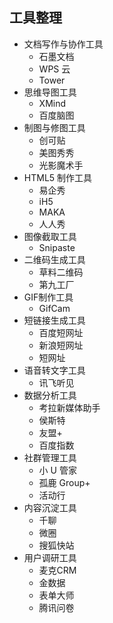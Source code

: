 ## 工具整理

* 文档写作与协作工具
    * 石墨文档
    * WPS 云
    * Tower
* 思维导图工具
    * XMind
    * 百度脑图
* 制图与修图工具
    * 创可贴
    * 美图秀秀
    * 光影魔术手
* HTML5 制作工具
    * 易企秀
    * iH5
    * MAKA
    * 人人秀
* 图像截取工具
    * Snipaste
* 二维码生成工具
    * 草料二维码
    * 第九工厂    
* GIF制作工具
    * GifCam
* 短链接生成工具
    * 百度短网址
    * 新浪短网址
    * 短网址
* 语音转文字工具
    * 讯飞听见    
* 数据分析工具
    * 考拉新媒体助手
    * 侯斯特
    * 友盟+
    * 百度指数
* 社群管理工具
    * 小 U 管家
    * 孤鹿 Group+
    * 活动行
* 内容沉淀工具
    * 千聊
    * 微圈
    * 搜狐快站
* 用户调研工具
    * 麦克CRM
    * 金数据
    * 表单大师
    * 腾讯问卷
    